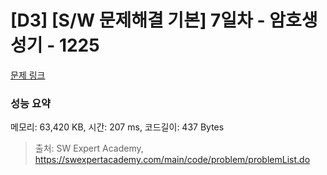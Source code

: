 # [D3] [S/W 문제해결 기본] 7일차 - 암호생성기 - 1225 

[문제 링크](https://swexpertacademy.com/main/code/problem/problemDetail.do?contestProbId=AV14uWl6AF0CFAYD) 

### 성능 요약

메모리: 63,420 KB, 시간: 207 ms, 코드길이: 437 Bytes



> 출처: SW Expert Academy, https://swexpertacademy.com/main/code/problem/problemList.do